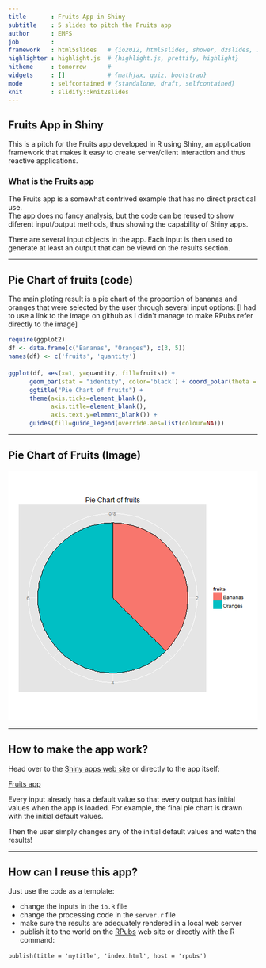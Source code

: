 ```yaml
---
title       : Fruits App in Shiny
subtitle    : 5 slides to pitch the Fruits app
author      : EMFS
job         : 
framework   : html5slides   # {io2012, html5slides, shower, dzslides, ...}
highlighter : highlight.js  # {highlight.js, prettify, highlight}
hitheme     : tomorrow      # 
widgets     : []            # {mathjax, quiz, bootstrap}
mode        : selfcontained # {standalone, draft, selfcontained}
knit        : slidify::knit2slides
---
```


## Fruits App in Shiny

This is a pitch for the Fruits app developed in R using Shiny, an application framework that makes it easy to create server/client interaction and thus reactive applications.  


### What is the Fruits app

The Fruits app is a somewhat contrived example that has no direct practical use.  
The app does no fancy analysis, but the code can be reused to show diferent input/output methods, thus showing the capability of Shiny apps.

There are several input objects in the app. 
Each input is then used to generate at least an output that can be viewd on the results section.

---

## Pie Chart of fruits (code)

The main ploting result is a pie chart of the proportion of bananas and oranges that were selected by the user through several input options: [I had to use a link to the image on github as I didn't manage to make RPubs refer directly to the image]



```r
require(ggplot2)
df <- data.frame(c("Bananas", "Oranges"), c(3, 5))
names(df) <- c('fruits', 'quantity')

ggplot(df, aes(x=1, y=quantity, fill=fruits)) +
      geom_bar(stat = "identity", color='black') + coord_polar(theta = 'y') +
      ggtitle("Pie Chart of fruits") + 
      theme(axis.ticks=element_blank(),
            axis.title=element_blank(), 
            axis.text.y=element_blank()) +
      guides(fill=guide_legend(override.aes=list(colour=NA)))
```

---

## Pie Chart of Fruits (Image)

![pie char image](http://raw.githubusercontent.com/EMFS/DSS-DataProdProj-ShinyApp/master/FruitsPresentation/assets/fig/unnamed-chunk-1-1.png "Pie Chart Image")

---

## How to make the app work?

Head over to the [Shiny apps web site](http://www.shinyapps.io) or directly to the app itself:

[Fruits app](http://emfs.shinyapps.io/DSS-DataProdProj-ShinyApp)

Every input already has a default value so that every output has initial values when the app is loaded.
For example, the final pie chart is drawn with the initial default values.

Then the user simply changes any of the initial default values and watch the results!

--- 

## How can I reuse this app?

Just use the code as a template:

* change the inputs in the ``io.R`` file
* change the processing code in the ``server.r`` file
* make sure the results are adequately rendered in a local web server
* publish it to the world on the [RPubs](https://rpubs.com/) web site or directly with the R command:

``publish(title = 'mytitle', 'index.html', host = 'rpubs')``




